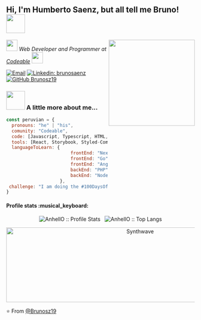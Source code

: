 ### <h2> Hi, I'm Humberto Saenz, but all tell me Bruno! <img src="https://media.giphy.com/media/mGcNjsfWAjY5AEZNw6/giphy.gif" width="50"></h2>
<img align='right' src="https://media.giphy.com/media/M9gbBd9nbDrOTu1Mqx/giphy.gif" width="230">
<p><em><img src="https://media.giphy.com/media/WUlplcMpOCEmTGBtBW/giphy.gif" width="30">&nbspWeb Developer and Programmer at <a href="http://www.codeable.la">Codeable</a>&nbsp<img src="https://media.giphy.com/media/fYSnHlufseco8Fh93Z/giphy.gif" width="30">
</em></p>

<a href="mailto:hesz.bruno05@gmail.com"><img alt="Email" src="https://img.shields.io/badge/Email-hesz.bruno05@gmail.com-blue?style=flat&logo=gmail"></a>
[![Linkedin: brunosaenz](https://img.shields.io/badge/-Brunosz19-blue?style=flat-square&logo=Linkedin&logoColor=white&link=https://www.linkedin.com/in/brunosz19/)](https://www.linkedin.com/in/brunosz19/)
[![GitHub Brunosz19](https://img.shields.io/github/followers/brunosz19?label=follow&style=social)](https://github.com/brunosz19)
### <img src="https://media.giphy.com/media/VgCDAzcKvsR6OM0uWg/giphy.gif" width="50"> A little more about me...  

```javascript
const peruvian = {
  pronouns: "he" | "his",
  comunity: "Codeable",
  code: [Javascript, Typescript, HTML, CSS, Ruby, Phyton, JSX],
  tools: [React, Storybook, Styled-Components, Ruby on Rails, Docker, Figma],
  languageToLearn: {
                        frontEnd: "Next.js",
                        frontEnd: "Go",
                        frontEnd: "Angular",
                        backEnd: "PHP",
                        backEnd: "Node.js",
                    },
 challenge: "I am doing the #100DaysOfCode challenge focused on learn new languages of Object.value(languageToLearn)"
}
```

<h4 align="start">Profile stats :musical_keyboard:</h4>
<p align="center"><img src="https://github-readme-stats.vercel.app/api?username=brunosz19&show_icons=true&theme=city_lights" alt="AnhellO :: Profile Stats" />&nbsp&nbsp&nbsp<img src="https://github-readme-stats.vercel.app/api/top-langs/?username=brunosz19&langs_count=10&theme=tokyonight&layout=compact" alt="AnhellO :: Top Langs" /></p>

<p align="center"><img src="https://thumbs.gfycat.com/GoodnaturedFondGaur-size_restricted.gif" alt="Synthwave" height="200" width="700"></p>

⭐️ From [@Brunosz19](https://github.com/Brunosz19)
